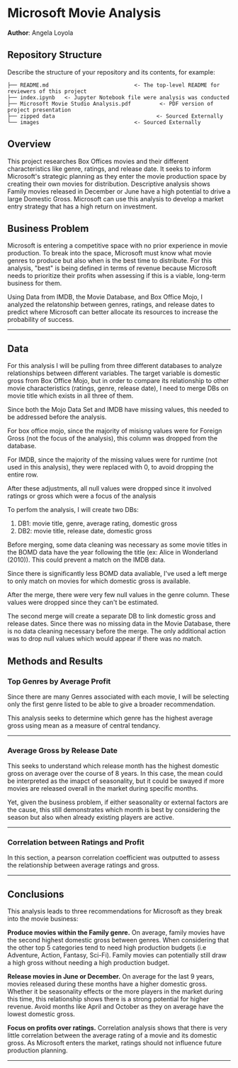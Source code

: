 # Microsoft Movie Analysis

**Author**: Angela Loyola

## Repository Structure

Describe the structure of your repository and its contents, for example:

```
├── README.md                           <- The top-level README for reviewers of this project
├── index.ipynb   <- Jupyter Notebook file were analysis was conducted 
├── Microsoft Movie Studio Analysis.pdf         <- PDF version of project presentation
├── zipped data                                <- Sourced Externally 
└── images                              <- Sourced Externally
```

## Overview

This project researches Box Offices movies and their different characteristics like genre, ratings, and release date. It seeks to inform Microsoft's strategic planning as they enter the movie production space by creating their own movies for distribution. Descriptive analysis shows Family movies released in December or June have a high potential to drive a large Domestic Gross. Microsoft can use this analysis to develop a market entry strategy that has a high return on investment. 


## Business Problem

Microsoft is entering a competitive space with no prior experience in movie production. To break into the space, Microsoft must know what movie genres to produce but also when is the best time to distribute. For this analysis, "best" is being defined in terms of revenue because Microsoft needs to prioritize their profits when assessing if this is a viable, long-term business for them. 

Using Data from IMDB, the Movie Database, and Box Office Mojo,  I analyzed the relatonship between genres, ratings, and release dates to predict where Microsoft can better allocate its resources to increase the probability of success. 

***

## Data 

For this analysis I will be pulling from three different databases to analyze relationships between different variables. The target variable is domestic gross from Box Office Mojo, but in order to compare its relationship to other movie characteristics (ratings, genre, release date), I need to merge DBs on movie title which exists in all three of them. 

Since both the Mojo Data Set and IMDB have missing values, this needed to be addressed before the analysis.

For box office mojo, since the majority of misisng values were for Foreign Gross (not the focus of the analysis), this column was dropped from the database. 

For IMDB, since the majority of the missing values were for runtime (not used in this analysis), they were replaced with 0, to avoid dropping the entire row. 

After these adjustments, all null values were dropped since it involved ratings or gross which were a focus of the analysis

To perfom the analysis, I will create two DBs: 
1. DB1: movie title, genre, average rating, domestic gross
2. DB2: movie title, release date, domestic gross

Before merging, some data cleaning was necessary as some movie titles in the BOMD data have the year following the title (ex: Alice in Wonderland (2010)). This could prevent a match on the IMDB data. 

Since there is significantly less BOMD data avaliable, I've used a left merge to only match on movies for which domestic gross is available. 

After the merge, there were very few null values in the genre column. These values were dropped since they can't be estimated. 

The second merge will create a separate DB to link domestic gross and release dates. Since there was no missing data in the Movie Database, there is no data cleaning necessary before the merge. The only additional action was to drop null values which would appear if there was no match. 

## Methods and Results

### Top Genres by Average Profit

Since there are many Genres associated with each movie, I will be selecting only the first genre listed to be able to give a broader recommendation. 

This analysis seeks to determine which genre has the highest average gross using mean as a measure of central tendancy.

***
### Average Gross by Release Date 

This seeks to understand which release month has the highest domestic gross on average over the course of 8 years. In this case, the mean could be interpreted as the imapct of seasonality, but it could be swayed if more movies are released overall in the market during specific months. 

Yet, given the business problem, if either seasonality or external factors are the cause, this still demonstrates which month is best by considering the season but also when already existing players are active. 
***

### Correlation between Ratings and Profit

In this section, a pearson correlation coefficient was outputted to assess the relationship between average ratings and gross.

***


## Conclusions

This analysis leads to three recommendations for Microsoft as they break into the movie business:

<b>Produce movies within the Family genre.</b> On average, family movies have the second highest domestic gross between genres. When considering that the other top 5 categories tend to need high production budgets (i.e Adventure, Action, Fantasy, Sci-Fi). Family movies can potentially still draw a high gross without needing a high production budget. 

<b>Release movies in June or December.</b> On average for the last 9 years, movies released during these months have a higher domestic gross. Whether it be seasonality effects or the more players in the market during this time, this relationship shows there is a strong potential for higher revenue. Avoid months like April and October as they on average have the lowest domestic gross. 

<b>Focus on profits over ratings.</b> Correlation analysis shows that there is very little correlation between the average rating of a movie and its domestic gross. As Microsoft enters the market, ratings should not influence future production planning. 
***

